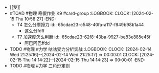 - [[梦]]
- #TOAD #物理 寒假作业 K9 #card-group
  :LOGBOOK:
  CLOCK: [2024-02-15 Thu 10:58:27]
  :END:
	- T4 怎么分摩擦力
	  id:: 65cdae23-c548-40fa-a117-f849b98b1a44
		- 这么分fdff
	- T7 加速度怎么判断
	  id:: 65cdae23-62f8-43ba-9927-be83e885e45f
		- 阿巴阿巴ffdd
- TODO #物理 #力学 咕咕受力分析实战
  :LOGBOOK:
  CLOCK: [2024-02-14 Wed 21:25:16]--[2024-02-14 Wed 21:25:17] =>  00:00:01
  CLOCK: [2024-02-15 Thu 14:14:22]--[2024-02-15 Thu 14:14:23] =>  00:00:01
  :END:
- TODO #物理 #力学 三角形定则